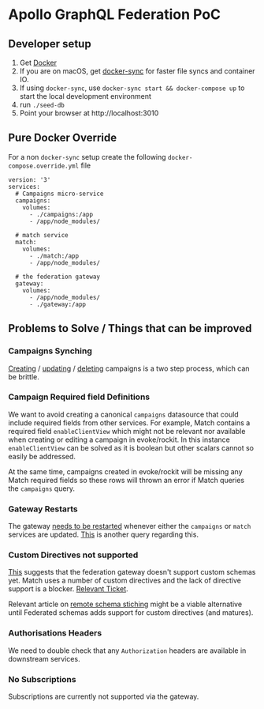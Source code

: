 # Apollo GraphQL Federation PoC

## Developer setup

1. Get [Docker](https://www.docker.com/get-started)
1. If you are on macOS, get [docker-sync](http://docker-sync.io/) for faster file
syncs and container IO. 
1. If using `docker-sync`, use `docker-sync start && docker-compose up` to start the local
development environment
1. run `./seed-db` 
1. Point your browser at http://localhost:3010

## Pure Docker Override

For a non `docker-sync` setup create the following `docker-compose.override.yml` file

```
version: '3'
services:
  # Campaigns micro-service
  campaigns:
    volumes:
      - ./campaigns:/app
      - /app/node_modules/

  # match service
  match:
    volumes:
      - ./match:/app
      - /app/node_modules/

  # the federation gateway
  gateway:
    volumes:
      - /app/node_modules/
      - ./gateway:/app
```

## Problems to Solve / Things that can be improved

### Campaigns Synching

[Creating](./match/src/services/campaigns/createCampaign.js) 
/ [updating](./match/src/services/campaigns/updateCampaign.js) 
/ [deleting](./match/src/services/campaigns/deleteCampaign.js) campaigns is a two step process, 
which can be brittle.

### Campaign Required field Definitions

We want to avoid creating a canonical `campaigns` datasource that could include required fields from
other services. For example, Match contains a required field `enableClientView` which might not be relevant nor available when
creating or editing a campaign in evoke/rockit. In this instance `enableClientView` can be solved as it is boolean
but other scalars cannot so easily be addressed.

At the same time, campaigns created in evoke/rockit will be missing any Match required fields so these rows will
thrown an error if Match queries the `campaigns` query. 

### Gateway Restarts
 
The gateway [needs to be restarted](https://spectrum.chat/apollo/apollo-federation/federated-schemas-changes-require-gateway-redeploy~4a839c03-4549-43df-975d-a6732c255707) 
whenever either the `campaigns` or `match` services are updated. 
[This](https://spectrum.chat/apollo/apollo-federation/handling-availability-and-timing~a5364199-1c5b-40c8-989d-f4cc31a7daf4) is another query
regarding this.

### Custom Directives not supported

[This](https://spectrum.chat/apollo/apollo-federation/why-does-buildfederatedschema-ignore-custom-directives~1db147db-8395-4b1e-8ec1-3b687d405cf0) suggests
that the federation gateway doesn't support custom schemas yet. Match uses a number of custom directives and the lack of directive support is a blocker. 
[Relevant Ticket](https://github.com/apollographql/apollo-feature-requests/issues/145).

Relevant article on [remote schema stiching](https://www.apollographql.com/docs/graphql-tools/schema-stitching/) might be
a viable alternative until Federated schemas adds support for custom directives (and matures).


### Authorisations Headers

We need to double check that any `Authorization` headers are available in downstream services. 

### No Subscriptions

Subscriptions are currently not supported via the gateway.

